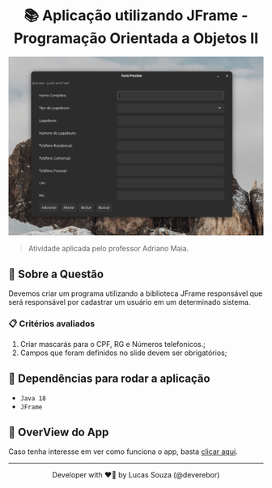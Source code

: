 <h1 align="center">📚 Aplicação utilizando JFrame - Programação Orientada a Objetos II</h1>

<p align="center">

![app overview](./.github/assets/images/2022-05-03_19-58.png)

</p>

> Atividade aplicada pelo professor Adriano Maia.

## 📢 Sobre a Questão

Devemos criar um programa utilizando a biblioteca JFrame responsável que será responsável por cadastrar um usuário 
em um determinado sistema.

### 📋 Critérios avaliados

1. Criar mascarás para o CPF, RG e Números telefonicos.;
2. Campos que foram definidos no slide devem ser obrigatórios;

## 🎯 Dependências para rodar a aplicação

- `Java 18`
- `JFrame`

## 📝 OverView do App

Caso tenha interesse em ver como funciona o app, basta [clicar aqui](./.github/assets/videos/app-overview.mp4).

---

<p align='center'>
  Developer with ❤️‍🔥 by Lucas Souza (@deverebor)
</p>

